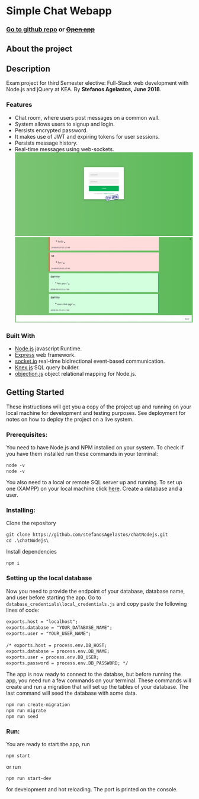 <MainGrid>

<HeaderTitle> 

# Simple Chat Webapp 

### [Go to github repo](https://github.com/stefanosAgelastos/chatNodejs) or ~~[Open app](https://chat.stefworks.ml)~~
## About the project

</HeaderTitle>

<InfoGrid>

<InfoPaper>

## Description
Exam project for third Semester elective: Full-Stack web development with Node.js and jQuery at KEA.
By **Stefanos Agelastos, June 2018**.

</InfoPaper>

<InfoPaper>
<MyChip label="Fullstack Web Development"/>
<MyChip label="Javascript"/>
<MyChip label="Node.js"/>
<MyChip label="jQuery"/>
<MyChip label="Css"/>
<MyChip label="HTML"/>
<MyChip label="Sockets.io"/>
<MyChip label="Authentication & Authorization"/>
</InfoPaper>

</InfoGrid>

<PanelGrid>
<Panel id="1" heading="About" secondaryHeading="What can this app do?" >

### Features
- Chat room, where users post messages on a common wall.
- System allows users to signup and login.
- Persists encrypted password.
- It makes use of JWT and expiring tokens for user sessions.
- Persists message history.
- Real-time messages using web-sockets.
![Login-SignUp screen](https://raw.githubusercontent.com/stefanosAgelastos/chatNodejs/master/screenshots/login.png)
![Chat screen](https://raw.githubusercontent.com/stefanosAgelastos/chatNodejs/master/screenshots/chat.png)

</Panel>

<Panel id="2" heading="How?" secondaryHeading="What technologies does it use?" >

### Built With  
- [Node.js](https://nodejs.org/en/) javascript Runtime.  
- [Express](https://expressjs.com/) web framework.  
- [socket.io](https://socket.io) real-time bidirectional event-based communication.  
- [Knex.js](http://knexjs.org/) SQL query builder.   
- [objection.js](https://vincit.github.io/objection.js/) object relational mapping for Node.js.  
 
</Panel>

<Panel id="3" heading="For Devs" secondaryHeading="Before you start" >

## Getting Started
 
These instructions will get you a copy of the project up and running on your local machine for development and testing purposes. See deployment for notes on how to deploy the project on a live system.

### Prerequisites:

You need to have Node.js and NPM installed on your system. To check if you have them installed run these commands in your terminal:

```
node -v
node -v
```
You also need to a local or remote SQL server up and running. To set up one (XAMPP) on your local machine click [here](https://www.apachefriends.org/download.html). Create a database and a user.

</Panel>

<Panel id="4" heading="For Devs" secondaryHeading="Clone and install, the usual" >

### Installing:

Clone the repository
 
```
git clone https://github.com/stefanosAgelastos/chatNodejs.git
cd .\chatNodejs\
 ```

Install dependencies

```
npm i 
``` 
</Panel>
<Panel id="5" heading="For Devs" secondaryHeading="Details about the database setup" >

### Setting up the local database
Now you need to provide the endpoint of your database, database name, and user before starting the app. Go to `database_credentials\local_credentials.js` and copy paste the following lines of code:

```
exports.host = "localhost";
exports.database = "YOUR_DATABASE_NAME";
exports.user = "YOUR_USER_NAME";

/* exports.host = process.env.DB_HOST;
exports.database = process.env.DB_NAME;
exports.user = process.env.DB_USER;
exports.password = process.env.DB_PASSWORD; */
```

The app is now ready to connect to the databse, but before running the app, you need run a few commands on your terminal. These commands will create and run a migration that will set up the tables of your database. The last command will seed the database with some data.

```
npm run create-migration
npm run migrate
npm run seed
```
 
</Panel>
<Panel id="6" heading="For Devs" secondaryHeading="You are ready to go" >

### Run: 
You are ready to start the app, run
```
npm start
```
or run 
```
npm run start-dev
```
for development and hot reloading. The port is printed on the console.
</Panel>

</PanelGrid>


</MainGrid>
